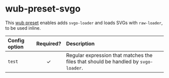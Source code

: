 # wub-preset-svgo

This [wub preset][] enables adds `svgo-loader` and loads SVGs with `raw-loader`, to be used inline.

| Config option | Required? | Description |
|:--|:---:|:--|
| `test` | ✓ | Regular expression that matches the files that should be handled by `svgo-loader`. |

[wub preset]: https://github.com/meyer/wub
